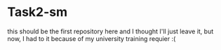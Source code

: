 # Task2-sm
this should be the first repository here and I thought I'll just leave it, but now, I had to it because of my university training requier :(
